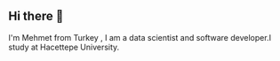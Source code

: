 ## Hi there 👋

I'm Mehmet from Turkey , I am a data scientist and software developer.I study at Hacettepe University.
